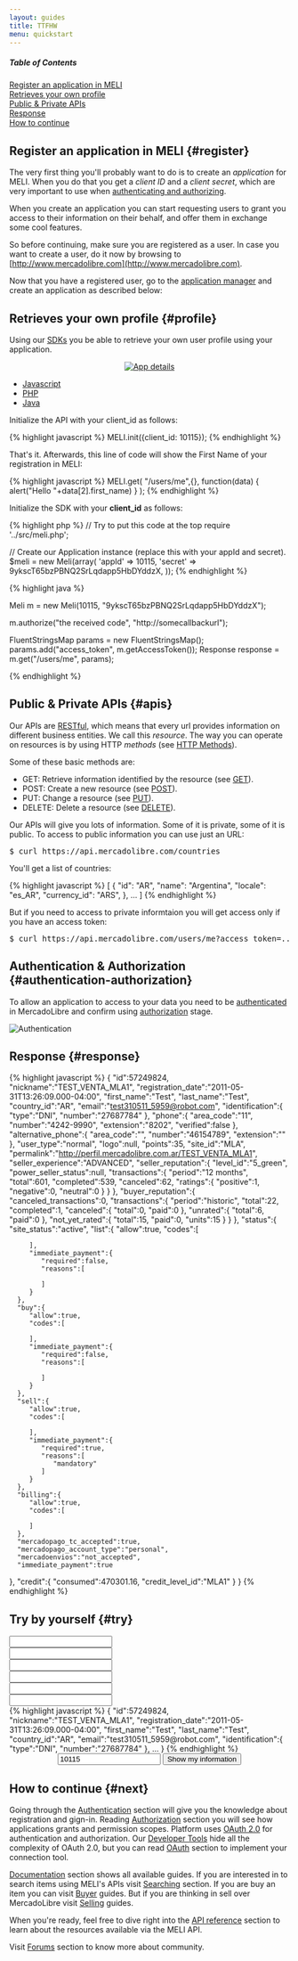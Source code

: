 ```yaml
---
layout: guides
title: TTFHW
menu: quickstart
---
```



<div class="contents">
<h5>Table of Contents</h5>

<dl>
  <dt><a href="javascript:void(0)" onClick="goToByScroll('register')">Register an application in MELI</a></dt>
  <dt><a href="javascript:void(0)" onClick="goToByScroll('profile')">Retrieves your own profile</a></dt>
  <dt><a href="javascript:void(0)" onClick="goToByScroll('apis')">Public &amp; Private APIs</a></dt>
  <dt><a href="javascript:void(0)" onClick="goToByScroll('response')">Response</a></dt>
  <dt><a href="javascript:void(0)" onClick="goToByScroll('next')">How to continue</a></dt>
</dl>
</div>

## Register an application in MELI {#register}



The very first thing you'll probably want to do is to create an _application_ for MELI. When you do that you get a _client ID_ and a _client secret_, which are very important to use when [authenticating and authorizing](/authentication-and-authorization).

When you create an application you can start requesting users to grant you access to their information on their behalf, and offer them in exchange some cool features.

So before continuing, make sure you are registered as a user. In case you want to create a user, do it now by browsing to [http://www.mercadolibre.com](http://www.mercadolibre.com).

Now that you have a registered user, go to the [application manager](http://applications.mercadolibre.com) and create an application as described below:

## Retrieves your own profile {#profile}

Using our [SDKs](/javascript-sdk) you be able to retrieve your own user profile using your application. 

<center>
  <a href="/images/application-details.png">
      <img src="/images/application-detail.png" alt="App details">
  </a>
</center>


<div id="code">
	<ul>
		<li><a href="#javascript">Javascript</a></li>
		<li><a href="#php">PHP</a></li>
		<li><a href="#java">Java</a></li>
	</ul>
	<div>
		<div id="javascript">
Initialize the API with your client_id as follows:

{% highlight javascript %}
MELI.init({client_id: 10115});
{% endhighlight %}
				

That's it. Afterwards, this line of code will show the First Name of your registration in MELI:

{% highlight javascript %}
MELI.get(
  "/users/me",{},
    function(data) { alert("Hello "+data[2].first_name) }
);
{% endhighlight %}
		</div>
		<div id="php">
Initialize the SDK with your __client_id__ as follows:

{% highlight php %}
// Try to put this code at the top
require '../src/meli.php';

// Create our Application instance (replace this with your appId and secret).
$meli = new Meli(array(
    'appId'         => 10115,
    'secret'        => 9ykscT65bzPBNQ2SrLqdapp5HbDYddzX,
));
			{% endhighlight %}
		</div>
		<div id="java">
			{% highlight java %}

Meli m = new Meli(10115, "9ykscT65bzPBNQ2SrLqdapp5HbDYddzX");

m.authorize("the received code", "http://somecallbackurl");

FluentStringsMap params = new FluentStringsMap();
params.add("access_token", m.getAccessToken());
Response response = m.get("/users/me", params);

{% endhighlight %}
		</div>
	</div>
</div>

<script type="text/javascript">
	$("#code").tabNavigator();
</script>

## Public &amp; Private APIs {#apis}


Our APIs are [RESTful](http://es.wikipedia.org/wiki/Representational_State_Transfer), which means that every url provides information on different business entities. We call this _resource_. The way you can operate on resources is by using HTTP _methods_ (see [HTTP Methods](http://www.w3.org/Protocols/rfc2616/rfc2616-sec9.html#sec9)).  

Some of these basic methods are:
* GET: Retrieve information identified by the resource (see [GET](http://www.w3.org/Protocols/rfc2616/rfc2616-sec9.html#sec9.3)).
* POST: Create a new resource (see [POST](http://www.w3.org/Protocols/rfc2616/rfc2616-sec9.html#sec9.5)).
* PUT: Change a resource (see [PUT](http://www.w3.org/Protocols/rfc2616/rfc2616-sec9.html#sec9.6)).
* DELETE: Delete a resource (see [DELETE](http://www.w3.org/Protocols/rfc2616/rfc2616-sec9.html#sec9.7)).


Our APIs will give you lots of information. Some of it is private, some of it is public. To access to public information you can use just an URL:

<pre class="terminal">$ curl https://api.mercadolibre.com/countries</pre>

You'll get a list of countries:
    
{% highlight javascript %}
[
  {
    "id": "AR",
    "name": "Argentina",
    "locale": "es_AR",
    "currency_id": "ARS",
  },
  ...
]
{% endhighlight %}

But if you need to access to private informtaion you will get access only if you have an access token:

<pre class="terminal">$ curl https://api.mercadolibre.com/users/me?access_token=...</pre>


## Authentication &amp; Authorization {#authentication-authorization}

To allow an application to access to your data you need to be [authenticated](/authentication) in MercadoLibre and confirm using [authorization](/authorization) stage. 

<img src="/images/authentication-authorization.png" alt="Authentication" />


## Response {#response}


{% highlight javascript %}
{
   "id":57249824,
   "nickname":"TEST_VENTA_MLA1",
   "registration_date":"2011-05-31T13:26:09.000-04:00",
   "first_name":"Test",
   "last_name":"Test",
   "country_id":"AR",
   "email":"test310511_5959@robot.com",
   "identification":{
      "type":"DNI",
      "number":"27687784"
   },
   "phone":{
      "area_code":"11",
      "number":"4242-9990",
      "extension":"8202",
      "verified":false
   },
   "alternative_phone":{
      "area_code":"",
      "number":"46154789",
      "extension":""
   },
   "user_type":"normal",
   "logo":null,
   "points":35,
   "site_id":"MLA",
   "permalink":"http://perfil.mercadolibre.com.ar/TEST_VENTA_MLA1",
   "seller_experience":"ADVANCED",
   "seller_reputation":{
      "level_id":"5_green",
      "power_seller_status":null,
      "transactions":{
         "period":"12 months",
         "total":601,
         "completed":539,
         "canceled":62,
         "ratings":{
            "positive":1,
            "negative":0,
            "neutral":0
         }
      }
   },
   "buyer_reputation":{
      "canceled_transactions":0,
      "transactions":{
         "period":"historic",
         "total":22,
         "completed":1,
         "canceled":{
            "total":0,
            "paid":0
         },
         "unrated":{
            "total":6,
            "paid":0
         },
         "not_yet_rated":{
            "total":15,
            "paid":0,
            "units":15
         }
      }
   },
   "status":{
      "site_status":"active",
      "list":{
         "allow":true,
         "codes":[

         ],
         "immediate_payment":{
            "required":false,
            "reasons":[

            ]
         }
      },
      "buy":{
         "allow":true,
         "codes":[

         ],
         "immediate_payment":{
            "required":false,
            "reasons":[

            ]
         }
      },
      "sell":{
         "allow":true,
         "codes":[

         ],
         "immediate_payment":{
            "required":true,
            "reasons":[
               "mandatory"
            ]
         }
      },
      "billing":{
         "allow":true,
         "codes":[

         ]
      },
      "mercadopago_tc_accepted":true,
      "mercadopago_account_type":"personal",
      "mercadoenvios":"not_accepted",
      "immediate_payment":true
   },
   "credit":{
      "consumed":470301.16,
      "credit_level_id":"MLA1"
   }
}
{% endhighlight %}



## Try by yourself {#try}

<div class="ch-g1-3">
  <div class="ch-leftcolumn">
    <input id="target" type="text" value="" /><BR>    
    <input id="target" type="text" value="" /><BR>    
    <input id="target" type="text" value="" /><BR>    
    <input id="target" type="text" value="" /><BR>    
    <input id="target" type="text" value="" /><BR>    
    <input id="target" type="text" value="" /><BR>    
  </div>
</div>
<div class="ch-g2-3">
  <div class="ch-rightcolumn">
{% highlight javascript %}
{
   "id":57249824,
   "nickname":"TEST_VENTA_MLA1",
   "registration_date":"2011-05-31T13:26:09.000-04:00",
   "first_name":"Test",
   "last_name":"Test",
   "country_id":"AR",
   "email":"test310511_5959@robot.com",
   "identification":{
      "type":"DNI",
      "number":"27687784"
   },
...
}
{% endhighlight %}
  </div>
</div>

<center>
  <input id="target" type="text" value="10115" />
  <input class="ch-btn ch-btn-small" type="button" id="show-my-info" value="Show my information"/>
</center>


<script>
    $(document).ready(function() {
 
        $('#show-my-info').click(function() {
          var ID = parseInt($('#target').val());
          console.log(ID);

          MELI.init({client_id: ID});
          MELI.logout();

          MELI.login(function() {

            MELI.get('/users/me', null, function(data) {
              
              var userInfo = JSON.stringify(data[2]);
              console.log(userInfo);
            });

          });
        });
     });
</script>


## How to continue {#next}

Going through the [Authentication](/authentication) section will give you the knowledge about registration and gign-in. Reading [Authorization](/authorization) section you will see how applications grants and permission scopes. Platform uses [OAuth 2.0](http://tools.ietf.org/pdf/draft-ietf-oauth-v2-12.pdf) for authentication and authorization. Our [Developer Tools](/javascript-sdk) hide all the complexity of OAuth 2.0, but you can read [OAuth](/oauth-introduction) section to implement your connection tool. 

[Documentation](/guides) section shows all available guides. If you are interested in to search items using MELI's APIs visit [Searching](/search-visual-introduction) section. If you are buy an item you can visit [Buyer](/bookmarks) guides. But if you are thinking in sell over MercadoLibre visit [Selling](/listing-introduction) guides.

When you're ready, feel free to dive right into the [API reference](/guide-appendix) section to learn about the resources available via the MELI API.

Visit [Forums](/discuss) section to know more about community. 

